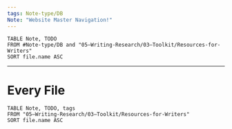 ```yaml
---
tags: Note-type/DB
Note: "Website Master Navigation!"
---
```


```dataview
TABLE Note, TODO
FROM #Note-type/DB and "05–Writing-Research/03–Toolkit/Resources-for-Writers"
SORT file.name ASC
```

***
# Every File

```dataview
TABLE Note, TODO, tags
FROM "05–Writing-Research/03–Toolkit/Resources-for-Writers"
SORT file.name ASC
```
